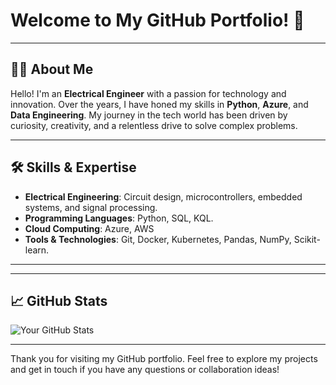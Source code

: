 # Welcome to My GitHub Portfolio! 👋

---

## 👨‍💻 About Me

Hello! I'm an **Electrical Engineer** with a passion for technology and innovation. Over the years, I have honed my skills in **Python**, **Azure**, and **Data Engineering**. My journey in the tech world has been driven by curiosity, creativity, and a relentless drive to solve complex problems.

---

## 🛠️ Skills & Expertise

- **Electrical Engineering**: Circuit design, microcontrollers, embedded systems, and signal processing.
- **Programming Languages**: Python, SQL, KQL.
- **Cloud Computing**: Azure, AWS
- **Tools & Technologies**: Git, Docker, Kubernetes, Pandas, NumPy, Scikit-learn.

---

---

## 📈 GitHub Stats

![Your GitHub Stats](https://github-readme-stats.vercel.app/api?username=yourusername&show_icons=true&theme=radical)

---

Thank you for visiting my GitHub portfolio. Feel free to explore my projects and get in touch if you have any questions or collaboration ideas!
